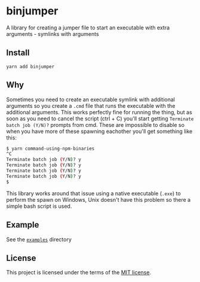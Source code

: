 # binjumper

A library for creating a jumper file to start an executable with extra arguments - symlinks with arguments

## Install

```
yarn add binjumper
```

## Why

Sometimes you need to create an executable symlink with additional arguments so you create a `.cmd` file that runs the executable with the additional arguments. This works perfectly fine for running the thing, but as soon as you need to cancel the script (ctrl + C) you'll start getting `Terminate batch job (Y/N)?` prompts from cmd. These are impossible to disable so when you have more of these spawning eachother you'll get something like this:

```sh
$ yarn command-using-npm-binaries
^C
Terminate batch job (Y/N)? y
Terminate batch job (Y/N)? y
Terminate batch job (Y/N)? y
Terminate batch job (Y/N)? y
$
```

This library works around that issue using a native executable (`.exe`) to perform the spawn on Windows, Unix doesn't have this problem so there a simple bash script is used.

## Example

See the [`examples`](/examples) directory

## License

This project is licensed under the terms of the [MIT license](/LICENSE).
